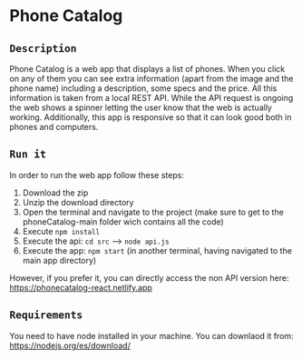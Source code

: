# Phone Catalog

## `Description`
Phone Catalog is a web app that displays a list of phones. When you click on any of them you can see extra information (apart from the image and the phone name) including a description, some specs and the price. All this information is taken from a local REST API. While the API request is ongoing the web shows a spinner letting the user know that the web is actually working. Additionally, this app is responsive so that it can look good both in phones and computers.

## `Run it`
In order to run the web app follow these steps:
1. Download the zip
2. Unzip the download directory
3. Open the terminal and navigate to the project (make sure to get to the phoneCatalog-main folder wich contains all the code)
4. Execute `npm install`
5. Execute the api: `cd src` -->  `node api.js`
6. Execute the app: `npm start` (in another terminal, having navigated to the main app directory)

However, if you prefer it, you can directly access the non API version here: https://phonecatalog-react.netlify.app

## `Requirements`

You need to have node installed in your machine. You can downlaod it from: https://nodejs.org/es/download/
